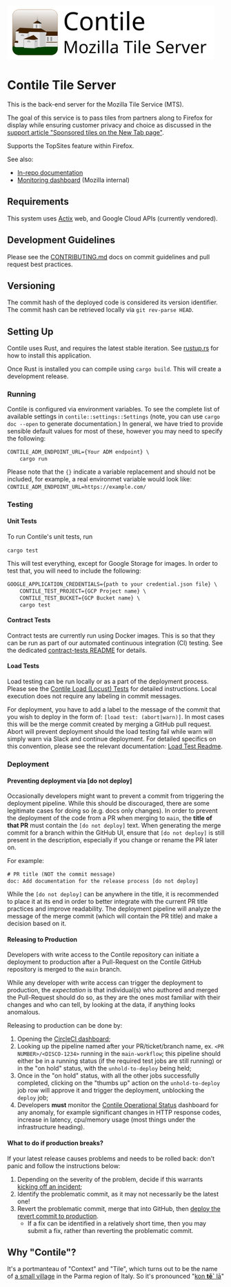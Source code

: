 ![Contile graphic](imgs/Contile_title.svg)
# Contile Tile Server

This is the back-end server for the Mozilla Tile Service (MTS).

The goal of this service is to pass tiles from partners along to Firefox for display while ensuring customer privacy and choice as discussed in the [support article "Sponsored tiles on the New Tab page"](https://support.mozilla.org/en-US/kb/sponsor-privacy).

Supports the TopSites feature within Firefox.

See also:
- [In-repo documentation](docs/)
- [Monitoring dashboard](https://earthangel-b40313e5.influxcloud.net/d/oak1zw6Gz/contile-infrastructure) (Mozilla internal)

## Requirements

This system uses [Actix](https://actix.rs/) web, and Google Cloud APIs (currently vendored).

## Development Guidelines
Please see the [CONTRIBUTING.md][contributing] docs on commit guidelines and pull request best practices.

## Versioning
The commit hash of the deployed code is considered its version identifier. The commit hash can be retrieved locally via `git rev-parse HEAD`.

## Setting Up

Contile uses Rust, and requires the latest stable iteration. See
[rustup.rs](https://rustup.rs/) for how to install this application.

Once Rust is installed you can compile using `cargo build`. This will
create a development release.

### Running

Contile is configured via environment variables. To see the complete list of available settings in `contile::settings::Settings` (note, you can use `cargo doc --open` to generate documentation.) In general, we have tried to provide sensible default values for most of these,
however you may need to specify the following:

```
CONTILE_ADM_ENDPOINT_URL={Your ADM endpoint} \
    cargo run
```
Please note that the `{}` indicate a variable replacement and should not be included, for example, a real environmet variable would look like: `CONTILE_ADM_ENDPOINT_URL=https://example.com/`

### Testing
#### Unit Tests

To run Contile's unit tests, run

```cargo test```

This will test everything, except for Google Storage for images. In order to test that, you
will need to include the following:
```
GOOGLE_APPLICATION_CREDENTIALS={path to your credential.json file} \
    CONTILE_TEST_PROJECT={GCP Project name} \
    CONTILE_TEST_BUCKET={GCP Bucket name} \
    cargo test
```

#### Contract Tests

Contract tests are currently run using Docker images. This is so that they can be run as
part of our automated continuous integration (CI) testing. 
See the dedicated [contract-tests README](test-engineering/contract-tests/README.md) for details.

#### Load Tests
Load testing can be run locally or as a part of the deployment process. Please see the [Contile Load (Locust) Tests](test-engineering/load/README.md) for detailed instructions. Local execution does not require any labeling in commit messages. 

For deployment, you have to add a label to the message of the commit that you wish to deploy in the form of: `[load test: (abort|warn)]`. In most cases this will be the merge commit created by merging a GitHub pull request. Abort will prevent deployment should the load testing fail while warn will simply warn via Slack and continue deployment. For detailed specifics on this convention, please see the relevant documentation: [Load Test Readme](test-engineering/load/README.md#opt-in-execution-in-staging-and-production).

### Deployment
#### Preventing deployment via [do not deploy]
Occasionally developers might want to prevent a commit from triggering the deployment pipeline. While this should be discouraged, there are some legitimate cases for doing so (e.g. docs only changes).
In order to prevent the deployment of the code from a PR when merging to `main`, the **title of that PR** must contain the `[do not deploy]` text. When generating the merge commit for a branch within the GitHub UI, ensure that `[do not deploy]` is still present in the description, especially if you change or rename the PR later on.

For example:

```
# PR title (NOT the commit message)
doc: Add documentation for the release process [do not deploy]
```

While the `[do not deploy]` can be anywhere in the title, it is recommended to place it at its end in order to better integrate with the current PR title practices and improve readability.
The deployment pipeline will analyze the message of the merge commit (which will contain the PR title) and make a decision based on it.

#### Releasing to Production
Developers with write access to the Contile repository can initiate a deployment to production after a Pull-Request on the Contile GitHub repository is merged to the `main` branch.

While any developer with write access can trigger the deployment to production, the _expectation_ is that individual(s) who authored and merged the Pull-Request should do so, as they are the ones most familiar with their changes and who can tell, by looking at the data, if anything looks anomalous.

Releasing to production can be done by:

1. Opening the [CircleCI dashboard][circleci_dashboard];
2. Looking up the pipeline named after your PR/ticket/branch name, ex. `<PR NUMBER>/<DISCO-1234>` running in the `main-workflow`; this pipeline should either be in a running status (if the required test jobs are still running) or in the "on hold" status, with the `unhold-to-deploy` being held;
3. Once in the "on hold" status, with all the other jobs successfully completed, clicking on the "thumbs up" action on the `unhold-to-deploy` job row will approve it and trigger the deployment, unblocking the `deploy` job;
4. Developers **must** monitor the [Contile Operational Status][contile_op_status] dashboard for any anomaly, for example significant changes in HTTP response codes, increase in latency, cpu/memory usage (most things under the infrastructure heading).

[circleci_dashboard]: https://app.circleci.com/pipelines/github/mozilla-services/contile?branch=main&filter=all
[contile_op_status]: https://earthangel-b40313e5.influxcloud.net/d/Ek54pAmnz/contile-operational-status?orgId=1&refresh=1m

#### What to do if production breaks?
If your latest release causes problems and needs to be rolled back:
don't panic and follow the instructions below:

1. Depending on the severity of the problem, decide if this warrants [kicking off an incident][incident_docs];
2. Identify the problematic commit, as it may not necessarily be the latest one!
3. Revert the problematic commit, merge that into GitHub,
   then [deploy the revert commit to production](#releasing-to-production).
   - If a fix can be identified in a relatively short time,
     then you may submit a fix, rather than reverting the problematic commit.

[incident_docs]: https://mozilla-hub.atlassian.net/wiki/spaces/MIR/overview
[contributing]: ./CONTRIBUTING.md

## Why "Contile"?

It's a portmanteau of "Context" and "Tile", which turns out to be the name of [a small village](https://www.google.com/maps/place/Contile/@44.6503701,9.9015688,3a,15y,40.52h,87.97t/data=!3m10!1e1!3m8!1shPkpksIO5_yiJpqYALgcNQ!2e0!6s%2F%2Fgeo3.ggpht.com%2Fcbk%3Fpanoid%3DhPkpksIO5_yiJpqYALgcNQ%26output%3Dthumbnail%26cb_client%3Dmaps_sv.tactile.gps%26thumb%3D2%26w%3D203%26h%3D100%26yaw%3D8.469731%26pitch%3D0%26thumbfov%3D100!7i13312!8i6656!9m2!1b1!2i22!4m5!3m4!1s0x47808736ea28b80d:0xd17ee6c4205c4451!8m2!3d44.650751!4d9.902755) in the Parma region of Italy. So it's pronounced "[kon **tē`** lā](https://translate.google.com/?sl=it&tl=en&text=contile&op=translate)"
